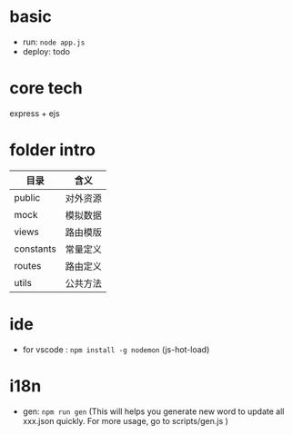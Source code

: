 # basic
- run: <code>node app.js</code>
- deploy:  todo


# core tech
express + ejs

# folder intro
| 目录       |   含义           |
|-----------|------------------|
| public    | 对外资源 |
| mock       | 模拟数据|
| views    | 路由模版|
| constants | 常量定义|
| routes | 路由定义|
| utils     | 公共方法||


# ide
- for vscode : <code>npm install -g nodemon</code> (js-hot-load) 

# i18n
- gen:
<code>npm run gen</code> (This will helps you generate new word to update all xxx.json quickly. For more usage, go to scripts/gen.js )
